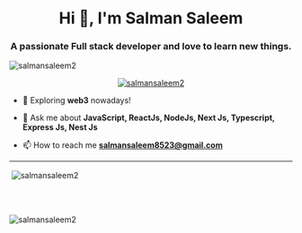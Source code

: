 <h1 align="center">Hi 👋, I'm Salman Saleem</h1>
<h3 align="center">A passionate Full stack developer and love to learn new things.</h3>

<p align="left"> <img src="https://komarev.com/ghpvc/?username=salmansaleem2&label=Profile%20views&color=0e75b6&style=flat" alt="salmansaleem2" /> </p>

<p align="center"> <a href="https://github.com/ryo-ma/github-profile-trophy"><img src="https://github-profile-trophy.vercel.app/?username=salmansaleem2" alt="salmansaleem2" /></a> </p>

- 🌱 Exploring **web3** nowadays!

- 💬 Ask me about **JavaScript, ReactJs, NodeJs, Next Js, Typescript, Express Js, Nest Js**

- 📫 How to reach me **salmansaleem8523@gmail.com**

<hr />

<p>&nbsp;<img align="center" src="https://github-readme-stats.vercel.app/api?username=salmansaleem2&show_icons=true&locale=en" alt="salmansaleem2" /></p>

<br><br>

<p><img align="center" src="https://github-readme-streak-stats.herokuapp.com/?user=salmansaleem2&" alt="salmansaleem2" /></p>
